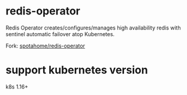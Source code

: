 # redis-operator
Redis Operator creates/configures/manages high availability redis with sentinel automatic failover atop Kubernetes. 

Fork: [spotahome/redis-operator](https://github.com/spotahome/redis-operator) 

# support kubernetes version 
k8s 1.16+


